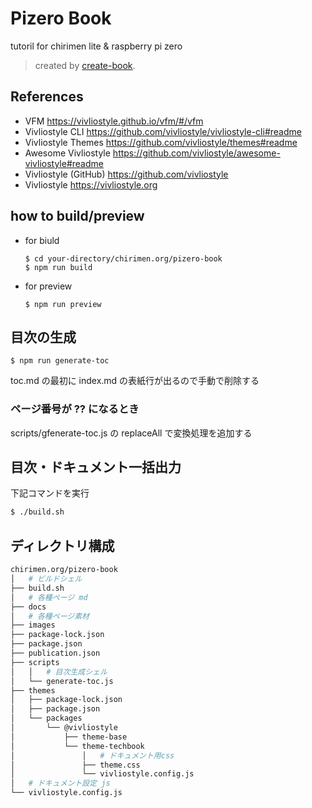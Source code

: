 # Pizero Book

tutoril for chirimen lite & raspberry pi zero

> created by [create-book](https://github.com/vivliostyle/create-book).

## References

- VFM <https://vivliostyle.github.io/vfm/#/vfm>
- Vivliostyle CLI <https://github.com/vivliostyle/vivliostyle-cli#readme>
- Vivliostyle Themes <https://github.com/vivliostyle/themes#readme>
- Awesome Vivliostyle <https://github.com/vivliostyle/awesome-vivliostyle#readme>
- Vivliostyle (GitHub) <https://github.com/vivliostyle>
- Vivliostyle <https://vivliostyle.org>

## how to build/preview

- for biuld
  ```
  $ cd your-directory/chirimen.org/pizero-book
  $ npm run build
  ```
- for preview
  ```
  $ npm run preview
  ```

## 目次の生成

```
$ npm run generate-toc
```

toc.md の最初に index.md の表紙行が出るので手動で削除する

### ページ番号が ?? になるとき

scripts/gfenerate-toc.js の replaceAll で変換処理を追加する

## 目次・ドキュメント一括出力
下記コマンドを実行

```sh
$ ./build.sh
```


## ディレクトリ構成

```sh
chirimen.org/pizero-book 
│   # ビルドシェル
├── build.sh
│   # 各種ページ md
├── docs
│   # 各種ページ素材
├── images
├── package-lock.json
├── package.json
├── publication.json
├── scripts
│   │   # 目次生成シェル
│   └── generate-toc.js
├── themes
│   ├── package-lock.json
│   ├── package.json
│   └── packages
│       └── @vivliostyle
│           ├── theme-base
│           └── theme-techbook
│               │   # ドキュメント用css
│               ├── theme.css
│               └── vivliostyle.config.js
│   # ドキュメント設定 js
└── vivliostyle.config.js
```
